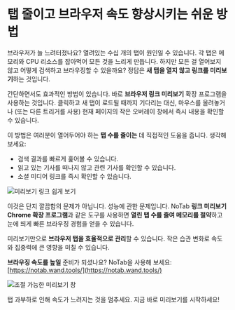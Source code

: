 # 탭 줄이고 브라우저 속도 향상시키는 쉬운 방법

브라우저가 늘 느려터졌나요? 열려있는 수십 개의 탭이 원인일 수 있습니다. 각 탭은 메모리와 CPU 리소스를 잡아먹어 모든 것을 느리게 만듭니다. 하지만 모든 걸 열어보지 않고 어떻게 검색하고 브라우징할 수 있을까요? 정답은 **새 탭을 열지 않고 링크를 미리보기**하는 것입니다.

간단하면서도 효과적인 방법이 있습니다. 바로 **브라우저 링크 미리보기** 확장 프로그램을 사용하는 것입니다. 클릭하고 새 탭이 로드될 때까지 기다리는 대신, 마우스를 올려놓거나 (또는 다른 트리거를 사용) 현재 페이지의 작은 오버레이 창에서 즉시 내용을 확인할 수 있습니다.

이 방법은 여러분이 열어두어야 하는 **탭 수를 줄이는** 데 직접적인 도움을 줍니다. 생각해 보세요:
*   검색 결과를 빠르게 훑어볼 수 있습니다.
*   읽고 있는 기사를 떠나지 않고 관련 기사를 확인할 수 있습니다.
*   소셜 미디어 링크를 즉시 확인할 수 있습니다.

![미리보기 링크 쉽게 보기](images/notab1.png)

이것은 단지 깔끔함의 문제가 아닙니다. 성능에 관한 문제입니다. NoTab **링크 미리보기 Chrome 확장 프로그램**과 같은 도구를 사용하면 **열린 탭 수를 줄여 메모리를 절약**하고 눈에 띄게 빠른 브라우징 경험을 얻을 수 있습니다.

미리보기만으로 **브라우저 탭을 효율적으로 관리**할 수 있습니다. 작은 습관 변화로 속도와 집중력에 큰 영향을 미칠 수 있습니다.

**브라우징 속도를 높일** 준비가 되셨나요? NoTab을 사용해 보세요: [https://notab.wand.tools/](https://notab.wand.tools/)

![조절 가능한 미리보기 창](images/notab2.png)

탭 과부하로 인해 속도가 느려지는 것을 멈추세요. 지금 바로 미리보기를 시작하세요!
